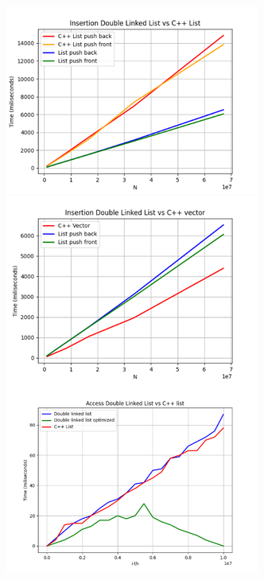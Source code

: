 ![Error](../../Experimentation/linked_list/img/Insertion_dl_lc.png)
![Error](../../Experimentation/linked_list/img/Insertion_dl_v.png)
![Error](../../Experimentation/linked_list/img/Access_lists.png)